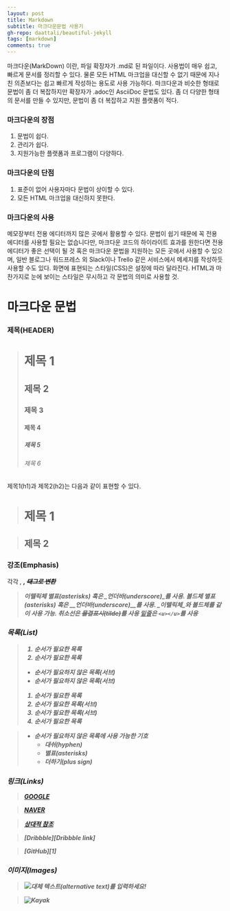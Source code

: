 ```yaml
---
layout: post
title: Markdown
subtitle: 마크다운문법 사용기
gh-repo: daattali/beautiful-jekyll
tags: [markdown]
comments: true
---
```


마크다운(MarkDown) 이란, 파일 확장자가 .md로 된 파일이다. 사용법이 매우 쉽고, 빠르게 문서를 정리할 수 있다.
물론 모든 HTML 마크업을 대신할 수 없기 때문에 지나친 의존보다는 쉽고 빠르게 작성하는 용도로 사용 가능하다.
마크다운과 비슷한 형태로 문법이 좀 더 복잡하지만 확장자가 .adoc인 AsciiDoc 문법도 있다. 좀 더 다양한 형태의 문서를 만들 수 있지만, 문법이 좀 더 복잡하고 지원 플랫폼이 적다.



### 마크다운의 장점
1. 문법이 쉽다. 
2. 관리가 쉽다. 
3. 지원가능한 플랫폼과 프로그램이 다양하다. 
 
### 마크다운의 단점
1. 표준이 없어 사용자마다 문법이 상이할 수 있다. 
2. 모든 HTML 마크업을 대신하지 못한다. 

### 마크다운의 사용 
메모장부터 전용 에디터까지 많은 곳에서 활용할 수 있다. 
문법이 쉽기 때문에 꼭 전용 에디터를 사용할 필요는 없습니다만, 마크다운 코드의 하이라이트 효과를 원한다면 전용 에디터가 좋은 선택이 될 것 
혹은 마크다운 문법을 지원하는 모든 곳에서 사용할 수 있으며, 일반 블로그나 워드프레스 외 Slack이나 Trello 같은 서비스에서 메세지를 작성하듯 사용할 수도 있다. 
화면에 표현되는 스타일(CSS)은 설정에 따라 달라진다. 
HTML과 마찬가지로 눈에 보이는 스타일은 무시하고 각 문법의 의미로 사용할 것. 


마크다운 문법
======

### 제목(HEADER)

> # 제목 1
> ## 제목 2
> ### 제목 3
> #### 제목 4
> ##### 제목 5
> ###### 제목 6

제목1(h1)과 제목2(h2)는 다음과 같이 표현할 수 있다.

> 제목 1
> ======

> 제목 2
> ------


### 강조(Emphasis)

각각 <em>, <strong>, <del> 태그로 변환 

> 이텔릭체 *별표(asterisks)* 혹은 _언더바(underscore)_를 사용.
> 볼드체 **별표(asterisks)** 혹은 __언더바(underscore)__를 사용.
> **_이텔릭체_와 볼드체**를 같이 사용 가능.
> 취소선은 ~~물결표시(tilde)~~를 사용
> <u>밑줄</u>은 `<u></u>`를 사용

### 목록(List)

> 1. 순서가 필요한 목록
> 1. 순서가 필요한 목록
>   - 순서가 필요하지 않은 목록(서브) 
>   - 순서가 필요하지 않은 목록(서브) 
> 1. 순서가 필요한 목록
>   1. 순서가 필요한 목록(서브)
>   1. 순서가 필요한 목록(서브)
> 1. 순서가 필요한 목록

> - 순서가 필요하지 않은 목록에 사용 가능한 기호
>   - 대쉬(hyphen)
>   * 별표(asterisks)
>   + 더하기(plus sign)


### 링크(Links)

> [GOOGLE](https://google.com)

> [NAVER](https://naver.com "링크 설명(title)을 작성하세요.")

> [상대적 참조](../users/login)

> [Dribbble][Dribbble link]

> [GitHub][1]


### 이미지(Images)

> ![대체 텍스트(alternative text)를 입력하세요!](https://post-phinf.pstatic.net/MjAxOTA0MDNfMTIw/MDAxNTU0MjkxNjA4NTM3.o0pTKiceboCp9IfSvNG73EfSD1aPOIp_y0OsxYZu7Qgg.QHHNbHvZYbd1L1Wnr24vHEBi5MFPHn4JmFzmxPyoCK4g.PNG/%EB%A1%9C%EA%B3%A0.png?type=w1200 "링크 설명(title)을 작성하세요.")

> ![Kayak][logo]

> [logo]: https://www.kbanker.co.kr/news/photo/201908/85408_33981_223.jpg "To go kayaking."